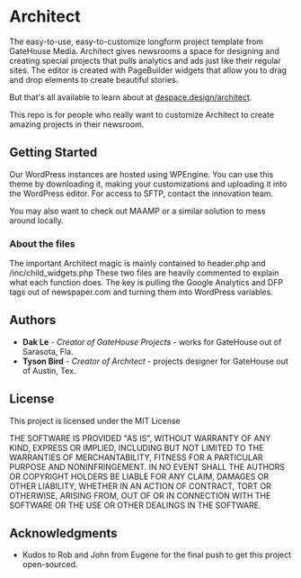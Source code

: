 # Architect

The easy-to-use, easy-to-customize longform project template from GateHouse Media. Architect gives newsrooms a space for designing and creating special projects that pulls analytics and ads just like their regular sites. The editor is created with PageBuilder widgets that allow you to drag and drop elements to create beautiful stories.

But that's all available to learn about at [despace.design/architect](https://despace.design/architect).

This repo is for people who really want to customize Architect to create amazing projects in their newsroom.

## Getting Started

Our WordPress instances are hosted using WPEngine. You can use this theme by downloading it, making your customizations and uploading it into the WordPress editor. For access to SFTP, contact the innovation team.

You may also want to check out MAAMP or a similar solution to mess around locally.

### About the files

The important Architect magic is mainly contained to header.php and /inc/child_widgets.php
These two files are heavily commented to explain what each function does. The key is pulling the Google Analytics and DFP tags out of newspaper.com and turning them into WordPress variables.

## Authors

* **Dak Le** - *Creator of GateHouse Projects* - works for GateHouse out of Sarasota, Fla.
* **Tyson Bird** - *Creator of Architect* - projects designer for GateHouse out of Austin, Tex.

## License

This project is licensed under the MIT License

THE SOFTWARE IS PROVIDED "AS IS", WITHOUT WARRANTY OF ANY KIND, EXPRESS OR IMPLIED, INCLUDING BUT NOT LIMITED TO THE WARRANTIES OF MERCHANTABILITY, FITNESS FOR A PARTICULAR PURPOSE AND NONINFRINGEMENT. IN NO EVENT SHALL THE AUTHORS OR COPYRIGHT HOLDERS BE LIABLE FOR ANY CLAIM, DAMAGES OR OTHER LIABILITY, WHETHER IN AN ACTION OF CONTRACT, TORT OR OTHERWISE, ARISING FROM, OUT OF OR IN CONNECTION WITH THE SOFTWARE OR THE USE OR OTHER DEALINGS IN THE SOFTWARE.

## Acknowledgments

* Kudos to Rob and John from Eugene for the final push to get this project open-sourced. 


